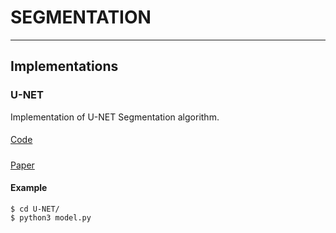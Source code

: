 # SEGMENTATION
***
## Implementations 
### U-NET
Implementation of U-NET Segmentation algorithm.
####
[Code](U-NET/model.py)
#####
[Paper](U-NET/1505.04597.pdf)

#### Example
```
$ cd U-NET/
$ python3 model.py
```
